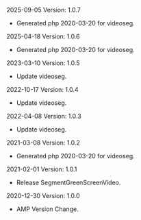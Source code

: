 2025-09-05 Version: 1.0.7
- Generated php 2020-03-20 for videoseg.

2025-04-18 Version: 1.0.6
- Generated php 2020-03-20 for videoseg.

2023-03-10 Version: 1.0.5
- Update videoseg.

2022-10-17 Version: 1.0.4
- Update videoseg.

2022-04-08 Version: 1.0.3
- Update videoseg.

2021-03-08 Version: 1.0.2
- Generated php 2020-03-20 for videoseg.

2021-02-01 Version: 1.0.1
- Release SegmentGreenScreenVideo.

2020-12-30 Version: 1.0.0
- AMP Version Change.


